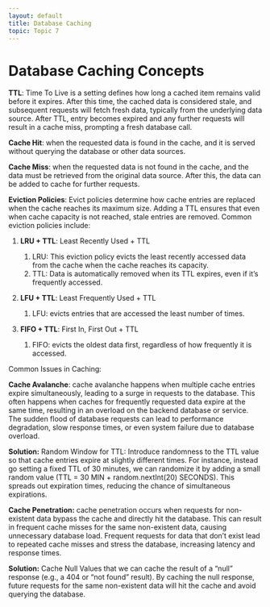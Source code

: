 ```yaml
---
layout: default
title: Database Caching
topic: Topic 7
---
```


# Database Caching Concepts

**TTL**: Time To Live is a setting defines how long a cached item remains valid before it expires. After this time, the cached data is considered stale, and subsequent requests	will fetch fresh data, typically from the underlying data source. After TTL, entry becomes expired and any further requests will result in a cache miss, prompting a fresh database call.

**Cache Hit**: when the requested data is found in the cache, and it is served without querying the database or other data sources.

**Cache Miss**: when the requested data is not found in the cache, and the data must be retrieved from the original data source. After this, the data can be added to cache for further requests. 

**Eviction Policies**: Evict policies determine how cache entries are replaced when the cache reaches its maximum size. Adding a TTL ensures that even when cache capacity is not reached, stale entries are removed. Common eviction policies include: 

1. **LRU + TTL**: Least Recently Used + TTL
    1. LRU: This eviction policy evicts the least recently accessed 	data from the cache when the cache reaches its capacity. 
    2. TTL: Data is automatically removed when its TTL expires, even if it’s frequently accessed. 

2. **LFU + TTL**: Least Frequently Used + TTL
    1. LFU: evicts entries that are accessed the least number of times.

3. **FIFO + TTL**: First In, First Out + TTL
    1. FIFO: evicts the oldest data first, regardless of how frequently it is accessed.

Common Issues in Caching:

**Cache Avalanche**: cache avalanche happens when multiple cache entries expire simultaneously, leading to a surge in requests to the database. This often happens when caches for frequently requested data expire at the same time, resulting in an overload on the backend database or service. The sudden flood of database requests can lead to performance degradation, slow response times, or even system failure due to database overload.

**Solution:** Random Window for TTL: Introduce randomness to the TTL value so that cache entries expire at slightly different times. For instance, instead go setting a fixed TTL of 30 minutes, we can randomize it by adding a small random value (TTL = 30 MIN + random.nextInt(20) SECONDS). This spreads out expiration times, reducing the chance of simultaneous expirations.


**Cache Penetration:** cache penetration occurs when requests for non-existent data bypass the cache and directly hit the database. This can result in frequent cache misses for the same non-existent data, causing unnecessary database load. Frequent requests for data that don’t exist lead to repeated cache misses and stress the database, increasing latency and response times.

**Solution:** Cache Null Values that we can cache the result of a “null” response (e.g., a 404 or “not found” result). By caching the null response, future requests for the same non-existent data will hit the cache and avoid querying the database. 